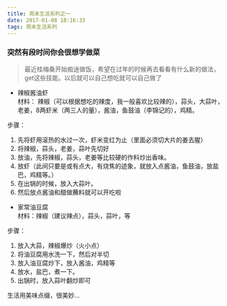 ```yaml
---
title: 周末生活系列之一
date: 2017-01-08 18:16:33
tags: 周末生活系列
---
```

### 突然有段时间你会很想学做菜   

> 最近桂梅桑开始痴迷做饭，希望在过年的时候再去看看有什么新的做法，get这些技能。以后就可以自己想吃就可以自己做了

<!--more-->

- 辣椒酱油虾  
材料： 辣椒（可以根据想吃的辣度，我一般喜欢比较辣的），蒜头，大蒜叶，老姜，8两虾米（两三人的量），酱油，鱼鼓油（李锦记的），鸡精。　 

步骤：  
1. 先将虾用滚热的水过一次，虾米变红为止（里面必须切大片的姜去腥）  
2. 将辣椒，蒜头，老姜，蒜叶先切好  
3. 放油，先将辣椒，蒜头，老姜等比较硬的作料炒出香味。  
4. 放虾（此间只要是或有点大，有烧焦的迹象，就放入点酱油，鱼鼓油，放盐巴，鸡精等。）
5. 在出锅的时候，放入大蒜叶。  
6. 然后放点酱油和醋做蘸料就可以开吃啦  


- 家常油豆腐  
材料：辣椒（建议辣点），蒜头，蒜叶，等  

步骤：
1. 放入大蒜，辣椒爆炒（火小点）　　
2. 将油豆腐用水洗一下，然后对半切　　
3. 放入油豆腐炒下，放入酱油，鸡精等  
4. 放水，盐巴，煮一下。
5. 出锅时，放入蒜叶翻炒即可


生活用美味点缀，很美妙...


